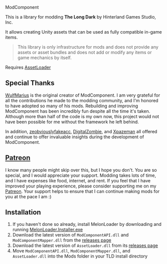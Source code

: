 ModComponent

This is a library for modding **The Long Dark** by Hinterland Games Studio, Inc.

It allows creating Unity assets that can be used as fully compatible in-game items.

> This library is only infrastructure for mods and does not provide any assets or asset bundles and does not add or modify any items or game mechanics by itself.

Requires [AssetLoader](https://github.com/ds5678/AssetLoader)

## Special Thanks

[WulfMarius](https://github.com/WulfMarius) is the original creator of ModComponent. I am very grateful for all the contributions he made to the modding community, and I'm honored to have adopted so many of his mods. Rebuilding and improving ModComponent has been incredibly fun despite all the time it's taken. Although more than half of the code is my own now, this project would not have been possible for me without the framework he left behind.

In addition, [zeobviouslyfakeacc](https://github.com/zeobviouslyfakeacc), [DigitalZombie](https://github.com/DigitalzombieTLD), and [Xpazeman](https://github.com/Xpazeman) all offered and continue to offer invaluable insights during the development of ModComponent.

## [Patreon](https://www.patreon.com/ds5678)

I know many people might skip over this, but I hope you don't. You are so special, and I would appreciate your support. Modding takes lots of time, and I have expenses like food, internet, and rent. If you feel that I have improved your playing experience, please consider supporting me on my [Patreon](https://www.patreon.com/ds5678). Your support helps to ensure that I can continue making mods for you at the pace I am :)

## Installation

1. If you haven't done so already, install MelonLoader by downloading and running [MelonLoader.Installer.exe](https://github.com/HerpDerpinstine/MelonLoader/releases/latest/download/MelonLoader.Installer.exe)
2. Download the latest version of `ModComponentAPI.dll` and `ModComponentMapper.dll` from the [releases page](https://github.com/ds5678/ModComponent/releases)
3. Download the latest version of `AssetLoader.dll` from its [releases page](https://github.com/ds5678/AssetLoader/releases)
4. Move `ModComponentAPI.dll`, `ModComponentMapper.dll`, and `AssetLoader.dll` into the Mods folder in your TLD install directory
